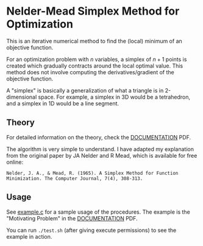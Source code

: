 # Nelder-Mead Simplex Method for Optimization

This is an iterative numerical method to find the (local) minimum of an objective function.

For an optimization problem with $n$ variables, a simplex of $n+1$ points is created which gradually contracts around the local optimal value. This method does not involve computing the derivatives/gradient of the objective function.

A "simplex" is basically a generalization of what a triangle is in 2-dimensional space. For example, a simplex in 3D would be a tetrahedron, and a simplex in 1D would be a line segment.

## Theory

For detailed information on the theory, check the [DOCUMENTATION](NM_Simplex.pdf) PDF.

The algorithm is very simple to understand. I have adapted my explanation from the original paper by JA Nelder and R Mead, which is available for free online:

````
Nelder, J. A., & Mead, R. (1965). A Simplex Method for Function Minimization. The Computer Journal, 7(4), 308-313.
````

## Usage

See [example.c](example.c) for a sample usage of the procedures. The example is the "Motivating Problem" in the [DOCUMENTATION](NM_Simplex.pdf) PDF.

You can run `./test.sh` (after giving execute permissions) to see the example in action.


